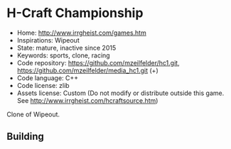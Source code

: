 # H-Craft Championship

- Home: http://www.irrgheist.com/games.htm
- Inspirations: Wipeout
- State: mature, inactive since 2015
- Keywords: sports, clone, racing
- Code repository: https://github.com/mzeilfelder/hc1.git, https://github.com/mzeilfelder/media_hc1.git (+)
- Code language: C++
- Code license: zlib
- Assets license: Custom (Do not modify or distribute outside this game. See http://www.irrgheist.com/hcraftsource.htm)

Clone of Wipeout.

## Building
